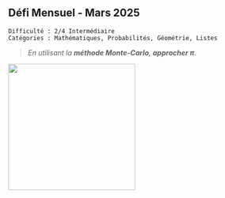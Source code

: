 ## Défi Mensuel - Mars 2025

```
Difficulté : 2/4 Intermédiaire
Catégories : Mathématiques, Probabilités, Géométrie, Listes
```
> *En utilisant la **méthode Monte-Carlo**, **approcher π***.

<img src="thumb.png" width=256px>
